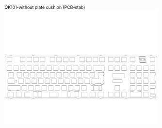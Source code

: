 <br/>QK101-without plate cushion (PCB-stab)<br/>![image](./QK101-without%20plate%20cushion%20(PCB-stab).png)<br/>

